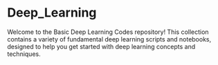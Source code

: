 # Deep_Learning
Welcome to the Basic Deep Learning Codes repository! This collection contains a variety of fundamental deep learning scripts and notebooks, designed to help you get started with deep learning concepts and techniques.
